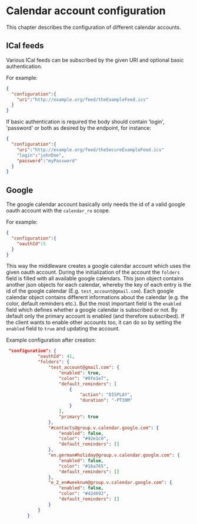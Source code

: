 
# Calendar account configuration

This chapter describes the configuration of different calendar accounts.

## ICal feeds

Various ICal feeds can be subscribed by the given URI and optional basic authentication.

For example:

```json
{
  "configuration":{
    "uri":"http://example.org/feed/theExampleFeed.ics"
  }
}
```

If basic authentication is required the body should contain 'login', 'password' or both as desired by the endpoint, for instance:

```json
{
  "configuration":{
    "uri":"http://example.org/feed/theSecureExampleFeed.ics"
    "login":"johnDoe",
    "password":"myPassword"
  }
}
```

## Google

The google calendar account basically only needs the id of a valid google oauth account with the `calendar_ro` scope.

For example:

```json
{
  "configuration":{
    "oauthId":5
  }
}
```

This way the middleware creates a google calendar account which uses the given oauth account. During the initialization of the account the `folders` field is filled with all available google calendars.
This json object contains another json objects for each calendar, whereby the key of each entry is the id of the google calendar (E.g. `test_account@gmail.com`). Each google calendar object contains different informations about the calendar (e.g. the color, default reminders etc.). But the most important field is the `enabled` field which defines whether a google calendar is subscribed or not. By default only the primary account is enabled (and therefore subscribed). If the client wants to enable other accounts too, it can do so by setting the `enabled` field to `true` and updating the account. 

Example configuration after creation:

```json
 "configuration": {
            "oauthId": 41,
            "folders": {
                "test_account@gmail.com": {
                    "enabled": true,
                    "color": "#9fe1e7",
                    "default_reminders": [
                        {
                            "action": "DISPLAY",
                            "duration": "-PT30M"
                        }
                    ],
                    "primary": true
                },
                "#contacts@group.v.calendar.google.com": {
                    "enabled": false,
                    "color": "#92e1c0",
                    "default_reminders": []
                },
                "en.german#holiday@group.v.calendar.google.com": {
                    "enabled": false,
                    "color": "#16a765",
                    "default_reminders": []
                },
                "e_2_en#weeknum@group.v.calendar.google.com": {
                    "enabled": false,
                    "color": "#42d692",
                    "default_reminders": []
                }
            }
        }
```